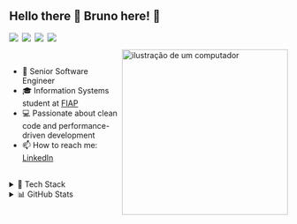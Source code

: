 ## Hello there 👋 Bruno here! 🚀

<div style="display: flex; gap: 0.5em; margin-bottom: 1em;">
  <img src="https://img.shields.io/badge/-Full%20Stack-blue?style=flat&color=grey"/>
  <img src="https://img.shields.io/badge/-TypeScript-blue?style=flat&color=grey"/>
  <img src="https://img.shields.io/badge/-Go-blue?style=flat&color=grey"/>
  <img src="https://img.shields.io/badge/-Cloud-blue?style=flat&color=grey"/>
</div>

<img src="https://raw.githubusercontent.com/MicaelliMedeiros/micaellimedeiros/master/image/computer-illustration.png" alt="ilustração de um computador" min-width="300px" max-width="300px" width="300px" align="right" style="margin-bottom: 10px;">

<br>

- 🚀 Senior Software Engineer
- 🎓 Information Systems student at [FIAP](https://www.fiap.com.br/online/graduacao/bacharelado/sistemas-de-informacao/)
- 💻 Passionate about clean code and performance-driven development
- 📫 How to reach me: [LinkedIn](https://www.linkedin.com/in/bnkcodes)

<br>

<details>
<summary>💼 Tech Stack</summary>

<span> <span/>

<div style="display: flex; flex-direction: column; gap: 0.5em;">
  <div>
    <strong>Languages</strong>
    <p style="margin: 0;">
      <img src="https://img.shields.io/badge/TypeScript-444C56?style=flat&logo=typescript&logoColor=white" />
      <img src="https://img.shields.io/badge/Go-444C56?style=flat&logo=go&logoColor=white" />
    </p>
  </div>

  <div>
    <strong>Frontend</strong>
    <p style="margin: 0;">
      <img src="https://img.shields.io/badge/React-444C56?style=flat&logo=react&logoColor=white" />
      <img src="https://img.shields.io/badge/Next.js-444C56?style=flat&logo=next.js&logoColor=white" />
      <img src="https://img.shields.io/badge/React%20Native-444C56?style=flat&logo=react&logoColor=white" />
      <img src="https://img.shields.io/badge/Electron-444C56?style=flat&logo=electron&logoColor=white" />
    </p>
  </div>

  <div>
    <strong>Backend</strong>
    <p style="margin: 0;">
      <img src="https://img.shields.io/badge/Node.js-444C56?style=flat&logo=nodedotjs&logoColor=white" />
      <img src="https://img.shields.io/badge/Express-444C56?style=flat&logo=express&logoColor=white" />
      <img src="https://img.shields.io/badge/NestJS-444C56?style=flat&logo=nestjs&logoColor=white" />
      <img src="https://img.shields.io/badge/Gin-444C56?style=flat&logo=go&logoColor=white" />
      <img src="https://img.shields.io/badge/Echo-444C56?style=flat&logo=go&logoColor=white" />
      <img src="https://img.shields.io/badge/Fiber-444C56?style=flat&logo=go&logoColor=white" />
    </p>
  </div>

  <div>
    <strong>Cloud & Infrastructure</strong>
    <p style="margin: 0;">
      <img src="https://img.shields.io/badge/AWS-444C56?style=flat&logo=amazon-aws&logoColor=white" />
      <img src="https://img.shields.io/badge/Docker-444C56?style=flat&logo=docker&logoColor=white" />
      <img src="https://img.shields.io/badge/Kubernetes-444C56?style=flat&logo=kubernetes&logoColor=white" />
      <img src="https://img.shields.io/badge/GitHub%20Actions-444C56?style=flat&logo=github-actions&logoColor=white" />
      <img src="https://img.shields.io/badge/Nginx-444C56?style=flat&logo=nginx&logoColor=white" />
    </p>
  </div>

  <div>
    <strong>Databases</strong>
    <p style="margin: 0;">
      <img src="https://img.shields.io/badge/MongoDB-444C56?style=flat&logo=mongodb&logoColor=white" />
      <img src="https://img.shields.io/badge/PostgreSQL-444C56?style=flat&logo=postgresql&logoColor=white" />
      <img src="https://img.shields.io/badge/Redis-444C56?style=flat&logo=redis&logoColor=white" />
    </p>
  </div>

  <div>
    <strong>Message Brokers</strong>
    <p style="margin: 0;">
      <img src="https://img.shields.io/badge/RabbitMQ-444C56?style=flat&logo=rabbitmq&logoColor=white" />
      <img src="https://img.shields.io/badge/Kafka-444C56?style=flat&logo=apachekafka&logoColor=white" />
    </p>
  </div>
</div>

<span> <span/>
</details>

<details>
<summary>📊 GitHub Stats</summary>

<span> <span/>

<div style="display: flex; flex-wrap: wrap; gap: 1em;">
  <img height="160" src="https://github-readme-stats.vercel.app/api?username=bnkcodes&theme=material-palenight&show_icons=true&hide_border=true&include_all_commits=true&count_private=true&border_radius=10" />
  <img height="160" src="https://github-readme-stats.vercel.app/api/top-langs/?username=bnkcodes&theme=material-palenight&hide_border=true&layout=compact&border_radius=10" />
  <img height="160" src="https://streak-stats.demolab.com?user=bnkcodes&theme=material-palenight&hide_border=true&border_radius=10" alt="GitHub Streak" />
</div>

<br>
</details>
